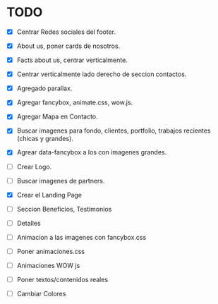# TODO
  * [x] Centrar Redes sociales del footer.
  * [x] About us, poner cards de nosotros.
  * [x] Facts about us, centrar verticalmente.
  * [x] Centrar verticalmente lado derecho de seccion contactos.
  * [x] Agregado parallax.
  * [x] Agregar fancybox, animate.css, wow.js.
  * [x] Agregar Mapa en Contacto.
  * [x] Buscar imagenes para fondo, clientes, portfolio, trabajos recientes (chicas y grandes).
  * [x] Agrear data-fancybox a los <a> con imagenes grandes.
  * [ ] Crear Logo.
  * [ ] Buscar imagenes de partners. 
  
  * [x] Crear el Landing Page
  * [ ] Seccion Beneficios, Testimonios
  * [ ] Detalles

  
  * [ ] Animacion a las imagenes con fancybox.css
  * [ ] Poner animaciones.css
  * [ ] Animaciones WOW js

  * [ ] Poner textos/contenidos reales
  * [ ] Cambiar Colores